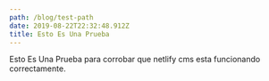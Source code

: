 ```yaml
---
path: /blog/test-path
date: 2019-08-22T22:32:48.912Z
title: Esto Es Una Prueba
---
```

Esto Es Una Prueba para corrobar que netlify cms esta funcionando correctamente.
